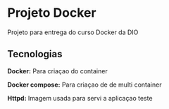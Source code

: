 
# Projeto Docker

Projeto para entrega do curso Docker da DIO


## Tecnologias

**Docker:** Para criaçao do container

**Docker compose:** Para criaçao de de multi container

**Httpd:** Imagem usada para servi a aplicaçao teste


